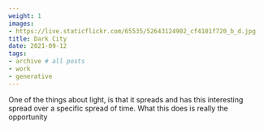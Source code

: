 ```yaml
---
weight: 1
images:
- https://live.staticflickr.com/65535/52643124902_cf4101f720_b_d.jpg
title: Dark City
date: 2021-09-12
tags:
- archive # all posts
- work
- generative
---
```


One of the things about light, is that it spreads and has this interesting spread over a specific spread of time. What this does is really the opportunity